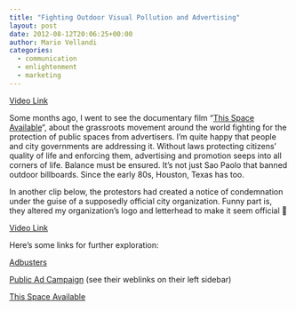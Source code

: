 ```yaml
---
title: "Fighting Outdoor Visual Pollution and Advertising"
layout: post
date: 2012-08-12T20:06:25+00:00
author: Mario Vellandi
categories:
  - communication
  - enlightenment
  - marketing
---
```

[Video Link](http://vimeo.com/31244106)

Some months ago, I went to see the documentary film &#8220;[This Space Available](http://thisspaceavailablefilm.com/)&#8220;, about the grassroots movement around the world fighting for the protection of public spaces from advertisers. I&#8217;m quite happy that people and city governments are addressing it. Without laws protecting citizens&#8217; quality of life and enforcing them, advertising and promotion seeps into all corners of life. Balance must be ensured. It&#8217;s not just Sao Paolo that banned outdoor billboards. Since the early 80s, Houston, Texas has too.

In another clip below, the protestors had created a notice of condemnation under the guise of a supposedly official city organization. Funny part is, they altered my organization&#8217;s logo and letterhead to make it seem official 🙂

[Video Link](http://vimeo.com/38978073)

Here&#8217;s some links for further exploration:

[Adbusters](http://www.adbusters.org/)

[Public Ad Campaign](http://www.publicadcampaign.com/mission.html) (see their weblinks on their left sidebar)

[This Space Available](http://thisspaceavailablefilm.com/)
